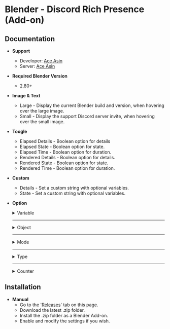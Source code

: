 # **Blender - Discord Rich Presence (Add-on)**

<!-- ![Rich Presence Preview](Asset/Image/Preview.png) -->

## **Documentation**

* **Support**
  * Developer: [Ace Asin](https://discord.com/users/373656777671311360)
  * Server: [Ace Asin](https://discord.gg/U8vHS7y)
* **Required Blender Version**
  * 2.80+
* **Image & Text**
  * Large - Display the current Blender build and version, when hovering over the large image.
  * Small -  Display the support Discord server invite, when hovering over the small image.
* **Toogle**
  * Elapsed Details - Boolean option for details
  * Elapsed State - Boolean option for state.
  * Elapsed Time - Boolean option for duration.
  * Rendered Details - Boolean option for details.
  * Rendered State - Boolean option for state.
  * Rendered Time - Boolean option for duration.
* **Custom**
  * Details - Set a custom string with optional variables.
  * State - Set a custom string with optional variables.
* **Option**

  <details>

  <summary>Variable</summary>

  * `{Object}` - It will display the active object name.
  * `{Mode}` - It will display the active object mode.
  * `{Type}` - It will thesplay the active object type.

  ---

  * `{Actions}`
  * `{Armatures}`
  * `{Brushes}`
  * `{Cache Files}`
  * `{Cameras}`
  * `{Collections}`
  * `{Curves}`
  * `{Fonts}`
  * `{Grease Pencils}`
  * ~~`{Hairs}`~~ (2.90+)
  * `{Images}`
  * `{Lattices}`
  * `{Libraries}`
  * `{Lightprobes}`
  * `{Lights}`
  * `{Linestyles}`
  * `{Masks}`
  * `{Materials}`
  * `{Meshes}`
  * `{Metaballs}`
  * `{Movieclips}`
  * `{Node Groups}`
  * `{Objects}`
  * `{Paint Curves}`
  * `{Palettes}`
  * `{Particles}`
  * ~~`{Pointclouds}`~~ (2.90+)
  * `{Scenes}`
  * `{Screens}`
  * `{Shape Keys}`
  * ~~`{Simulations}`~~ (2.90+)
  * `{Sounds}`
  * `{Speakers}`
  * `{Texts}`
  * `{Textures}`
  * `{Volumes}` (2.83+)
  * `{Window Managers}`
  * `{Workspaces}`
  * `{Worlds}`

  </details>

  ---

  <details>

  <summary>Object</summary>

  * Active Object Name

  </details>

  ---

  <details>

  <summary>Mode</summary>

  * Object Mode
  * Edit Mode
  * Pose Mode
  * Sculpt Mode
  * Vertex Paint
  * Weight Paint
  * Texture Paint
  * Particle Edit
  * Edit Grease Pencil Strokes
  * Sculpt Grease Pencil Strokes
  * Paint Grease Pencil Strokes
  * Grease Pencil Weight Paint Strokes

  </details>

  ---

  <details>

  <summary>Type</summary>

  * Mesh
  * Curve
  * Surface
  * Meta
  * Font
  * Armature
  * Lattice
  * Empty
  * Grease Pencil
  * Camera
  * Light
  * Speaker
  * Light Probe

  </details>

  ---

  <details>

  <summary>Counter</summary>

  * Actions
  * Armatures
  * Brushes
  * Cache Files
  * Cameras
  * Collections
  * Curves
  * Fonts
  * Grease Pencils
  * ~~Hairs~~ (2.90+)
  * Images
  * Lattices
  * Libraries
  * Lightprobes
  * Lights
  * Linestyles
  * Masks
  * Materials
  * Meshes
  * Metaballs
  * Movieclips
  * Node Groups
  * Objects
  * Paint Curves
  * Palettes
  * Particles
  * ~~Pointclouds~~ (2.90+)
  * Scenes
  * Screens
  * Shape Keys
  * ~~Simulations~~ (2.90+)
  * Sounds
  * Speakers
  * Texts
  * Textures
  * Volumes (2.83+)
  * Window Managers
  * Workspaces
  * Worlds

  </details>

## **Installation**

<!-- * **Automatic**
  * Go to the "[Releases](https://github.com/AceAsin/BlenderRPC/releases)" tab on this page.
  * Download the latest .bat file.
  * Run the .bat file as an Administrator.
  * Enable and modify the settings if you wish. -->

* **Manual**
  * Go to the '[Releases](https://github.com/AceAsin/BlenderRPC/releases)' tab on this page.
  * Download the latest .zip folder.
  * Install the .zip folder as a Blender Add-on.
  * Enable and modify the settings if you wish.
